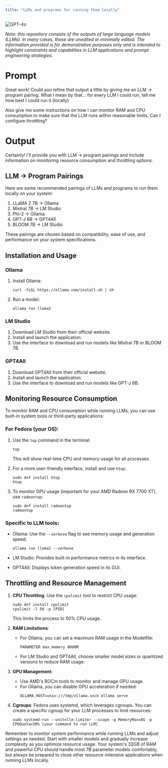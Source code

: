 ```yaml
---
title: "LLMs and programs for running them locally"
---
```

![GPT-4o](https://img.shields.io/badge/GPT--4o-3333FF?style=for-the-badge&logo=openai&logoColor=white)



*Note: this repository consists of the outputs of large language models (LLMs). In many cases, these are unedited or minimally edited. The information provided is for demonstrative purposes only and is intended to highlight constraints and capabilities in LLM applications and prompt engineering strategies.*


# Prompt

Great work! Could you refine that output a little by giving me an LLM -> program pairing. What I mean by that... for every LLM I could run, tell me how best I could run it (locally)

Also give me some instructions on how I can monitor RAM and CPU consumption to make sure that the LLM runs within reasonable limits. Can I configure throttling?

# Output

Certainly! I'll provide you with LLM -> program pairings and include information on monitoring resource consumption and throttling options.

## LLM -> Program Pairings

Here are some recommended pairings of LLMs and programs to run them locally on your system:

1. LLaMA 2 7B -> Ollama
2. Mistral 7B -> LM Studio
3. Phi-2 -> Ollama
4. GPT-J 6B -> GPT4All
5. BLOOM 7B -> LM Studio

These pairings are chosen based on compatibility, ease of use, and performance on your system specifications.

## Installation and Usage

### Ollama

1. Install Ollama:
   ```
   curl -fsSL https://ollama.com/install.sh | sh
   ```

2. Run a model:
   ```
   ollama run llama2
   ```

### LM Studio

1. Download LM Studio from their official website.
2. Install and launch the application.
3. Use the interface to download and run models like Mistral 7B or BLOOM 7B.

### GPT4All

1. Download GPT4All from their official website.
2. Install and launch the application.
3. Use the interface to download and run models like GPT-J 6B.

## Monitoring Resource Consumption

To monitor RAM and CPU consumption while running LLMs, you can use built-in system tools or third-party applications:

### For Fedora (your OS):

1. Use the `top` command in the terminal:
   ```
   top
   ```
   This will show real-time CPU and memory usage for all processes.

2. For a more user-friendly interface, install and use `htop`:
   ```
   sudo dnf install htop
   htop
   ```

3. To monitor GPU usage (important for your AMD Radeon RX 7700 XT), use `radeontop`:
   ```
   sudo dnf install radeontop
   radeontop
   ```

### Specific to LLM tools:

- Ollama: Use the `--verbose` flag to see memory usage and generation speed:
  ```
  ollama run llama2 --verbose
  ```

- LM Studio: Provides built-in performance metrics in its interface.

- GPT4All: Displays token generation speed in its GUI.

## Throttling and Resource Management

1. **CPU Throttling**: 
   Use the `cpulimit` tool to restrict CPU usage:
   ```
   sudo dnf install cpulimit
   cpulimit -l 50 -p [PID]
   ```
   This limits the process to 50% CPU usage.

2. **RAM Limitations**:
   - For Ollama, you can set a maximum RAM usage in the Modelfile:
     ```
     PARAMETER max_memory 8000M
     ```
   - For LM Studio and GPT4All, choose smaller model sizes or quantized versions to reduce RAM usage.

3. **GPU Management**:
   - Use AMD's ROCm tools to monitor and manage GPU usage.
   - For Ollama, you can disable GPU acceleration if needed:
     ```
     OLLAMA_HOST=unix:///tmp/ollama.sock ollama serve
     ```

4. **Cgroups**:
   Fedora uses systemd, which leverages cgroups. You can create a specific cgroup for your LLM processes to limit resources:
   ```
   sudo systemd-run --unit=llm-limiter --scope -p MemoryMax=8G -p CPUQuota=50% [your command to run LLM]
   ```

Remember to monitor system performance while running LLMs and adjust settings as needed. Start with smaller models and gradually increase complexity as you optimize resource usage. Your system's 32GB of RAM and powerful CPU should handle most 7B parameter models comfortably, but always be prepared to close other resource-intensive applications when running LLMs locally.

 